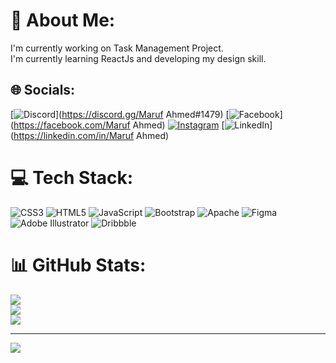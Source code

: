 # 💫 About Me:
I'm currently working on Task Management Project.<br>I'm currently learning ReactJs and developing my design skill.<br>


## 🌐 Socials:
[![Discord](https://img.shields.io/badge/Discord-%237289DA.svg?logo=discord&logoColor=white)](https://discord.gg/Maruf Ahmed#1479) [![Facebook](https://img.shields.io/badge/Facebook-%231877F2.svg?logo=Facebook&logoColor=white)](https://facebook.com/Maruf Ahmed) [![Instagram](https://img.shields.io/badge/Instagram-%23E4405F.svg?logo=Instagram&logoColor=white)](https://instagram.com/maruf_ahamed_0) [![LinkedIn](https://img.shields.io/badge/LinkedIn-%230077B5.svg?logo=linkedin&logoColor=white)](https://linkedin.com/in/Maruf Ahmed) 

# 💻 Tech Stack:
![CSS3](https://img.shields.io/badge/css3-%231572B6.svg?style=for-the-badge&logo=css3&logoColor=white) ![HTML5](https://img.shields.io/badge/html5-%23E34F26.svg?style=for-the-badge&logo=html5&logoColor=white) ![JavaScript](https://img.shields.io/badge/javascript-%23323330.svg?style=for-the-badge&logo=javascript&logoColor=%23F7DF1E) ![Bootstrap](https://img.shields.io/badge/bootstrap-%23563D7C.svg?style=for-the-badge&logo=bootstrap&logoColor=white) ![Apache](https://img.shields.io/badge/apache-%23D42029.svg?style=for-the-badge&logo=apache&logoColor=white) 	![Figma](https://img.shields.io/badge/figma-%23F24E1E.svg?style=for-the-badge&logo=figma&logoColor=white) ![Adobe Illustrator](https://img.shields.io/badge/adobeillustrator-%23FF9A00.svg?style=for-the-badge&logo=adobeillustrator&logoColor=white) ![Dribbble](https://img.shields.io/badge/Dribbble-EA4C89?style=for-the-badge&logo=dribbble&logoColor=white)
# 📊 GitHub Stats:
![](https://github-readme-stats.vercel.app/api?username=hellomaruf&theme=dark&hide_border=false&include_all_commits=true&count_private=true)<br/>
![](https://github-readme-streak-stats.herokuapp.com/?user=hellomaruf&theme=dark&hide_border=false)<br/>
![](https://github-readme-stats.vercel.app/api/top-langs/?username=hellomaruf&theme=dark&hide_border=false&include_all_commits=true&count_private=true&layout=compact)

---
[![](https://visitcount.itsvg.in/api?id=hellomaruf&icon=0&color=0)](https://visitcount.itsvg.in)

<!-- Proudly created with GPRM ( https://gprm.itsvg.in ) -->
